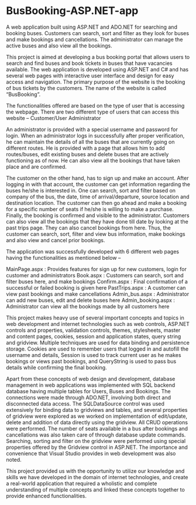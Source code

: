 # BusBooking-ASP.NET-app
A web application built using ASP.NET and ADO.NET for searching and booking buses. Customers can search, sort and filter as they look for buses and make bookings and cancellations. The administrator can manage the active buses and also view all the bookings.

This project is aimed at developing a bus booking portal that allows users to search and find buses and book tickets in buses that have vacancies available. The web application is developed using ASP.NET and C# and has several web pages with interactive user interface and design for easy access and navigation. The primary purpose of the website is the booking of bus tickets by the customers. The name of the website is called “BusBooking”.

The functionalities offered are based on the type of user that is accessing the webpage. There are two different type of users that can access this website –
Customer/User
Administrator

An administrator is provided with a special username and password for login. When an administrator logs in successfully after proper verification, he can maintain the details of all the buses that are currently going on different routes. He is provided with a page that allows him to add routes/buses, edit existing buses and delete buses that are actively functioning as of now. He can also view all the bookings that have taken place and are confirmed.

The customer on the other hand, has to sign up and make an account. After logging in with that account, the customer can get information regarding the buses he/she is interested in. One can search, sort and filter based on company of the bus, the date, time of arrival/departure, source location and destination location. The customer can then go ahead and make a booking for a specific number of seats if he/she is willing to make a purchase. Finally, the booking is confirmed and visible to the administrator. Customers can also view all the bookings that they have done till date by looking at the past trips page. They can also cancel bookings from here. Thus, the customer can search, sort, filter and view bus information, make bookings and also view and cancel prior bookings.


The application was successfully developed with 6 different web pages having the functionalities as mentioned below –

MainPage.aspx : Provides features for sign up for new customers, login for customer and administrators
Book.aspx : Customers can search, sort and filter buses here, and make bookings
Confirm.aspx : Final confirmation of a successful or failed booking is given here
PastTrips.aspx : A customer can view past bookings and make cancellations
Admin_bus.aspx : Administrator can add new buses, edit and delete buses here
Admin_booking.aspx : Administrator can view all the bookings made by all customers here


This project makes heavy use of several important concepts and topics in web development and internet technologies such as web controls, ASP.NET controls and properties, validation controls, themes, stylesheets, master and content pages, cookies, session and application states, query string and gridview. Multiple techniques are used for data binding and persistence storage. Cookies are used to remember users that logged in and autofill the username and details, Session is used to track current user as he makes bookings or views past bookings, and QueryString is used to pass bus details while confirming the final booking.

Apart from these concepts of web design and development, database management in web applications was implemented with SQL backend database having multiple tables for Users, Buses and Bookings. The connections were made through ADO.NET, involving both direct and disconnected data access. The SQLDataSource control was used extensively for binding data to gridviews and tables, and several properties of gridview were explored as we worked on implementation of edit/update, delete and addition of data directly using the gridview. All CRUD operations were performed. The number of seats available in a bus after bookings and cancellations was also taken care of through database update commands. Searching, sorting and filter on the gridview were performed using special properties offered by the Gridview control in ASP.NET.  The importance and convenience that Visual Studio provides in web development was also noted. 

This project provided us with the opportunity to utilize our knowledge and skills we have developed in the domain of internet technologies, and create a real-world application that required a wholistic and complete understanding of multiple concepts and linked these concepts together to provide enhanced functionalities.
